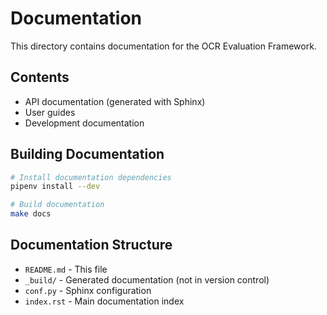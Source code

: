 # Documentation

This directory contains documentation for the OCR Evaluation Framework.

## Contents

- API documentation (generated with Sphinx)
- User guides
- Development documentation

## Building Documentation

```bash
# Install documentation dependencies
pipenv install --dev

# Build documentation
make docs
```

## Documentation Structure

- `README.md` - This file
- `_build/` - Generated documentation (not in version control)
- `conf.py` - Sphinx configuration
- `index.rst` - Main documentation index 